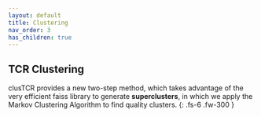 ```yaml
---
layout: default
title: Clustering
nav_order: 3
has_children: true
---
```



## TCR Clustering

clusTCR provides a new two-step method, which takes advantage of the very efficient faiss library to generate **superclusters**,
in which we apply the Markov Clustering Algorithm to find quality clusters.
{: .fs-6 .fw-300 }
